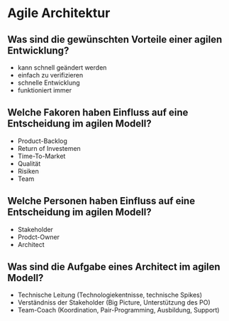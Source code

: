 # Agile Architektur

## Was sind die gewünschten Vorteile einer agilen Entwicklung?
* kann schnell geändert werden
* einfach zu verifizieren
* schnelle Entwicklung
* funktioniert immer

## Welche Fakoren haben Einfluss auf eine Entscheidung im agilen Modell?
* Product-Backlog
* Return of Investemen
* Time-To-Market
* Qualität
* Risiken
* Team

## Welche Personen haben Einfluss auf eine Entscheidung im agilen Modell?
* Stakeholder
* Prodct-Owner
* Architect

## Was sind die Aufgabe eines Architect im agilen Modell?
* Technische Leitung (Technologiekentnisse, technische Spikes)
* Verständniss der Stakeholder (Big Picture, Unterstützung des PO)
* Team-Coach (Koordination, Pair-Programming, Ausbildung, Support)

